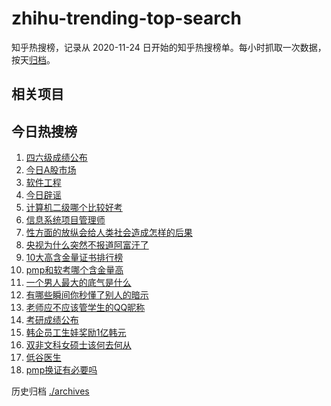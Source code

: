 # zhihu-trending-top-search

知乎热搜榜，记录从 2020-11-24
日开始的知乎热搜榜单。每小时抓取一次数据，按天[归档](./archives)。

## 相关项目

## 今日热搜榜

<!-- BEGIN -->
<!-- 最后更新时间 Tue Feb 27 2024 22:10:11 GMT+0800 (China Standard Time) -->

1. [四六级成绩公布](https://www.zhihu.com/search?q=四六级成绩公布)
1. [今日A股市场](https://www.zhihu.com/search?q=今日A股市场)
1. [软件工程](https://www.zhihu.com/search?q=软件工程)
1. [今日辟谣](https://www.zhihu.com/search?q=今日辟谣)
1. [计算机二级哪个比较好考](https://www.zhihu.com/search?q=计算机二级哪个比较好考)
1. [信息系统项目管理师](https://www.zhihu.com/search?q=信息系统项目管理师)
1. [性方面的放纵会给人类社会造成怎样的后果](https://www.zhihu.com/search?q=性方面的放纵会给人类社会造成怎样的后果)
1. [央视为什么突然不报道阿富汗了](https://www.zhihu.com/search?q=央视为什么突然不报道阿富汗了)
1. [10大高含金量证书排行榜](https://www.zhihu.com/search?q=10大高含金量证书排行榜)
1. [pmp和软考哪个含金量高](https://www.zhihu.com/search?q=pmp和软考哪个含金量高)
1. [一个男人最大的底气是什么](https://www.zhihu.com/search?q=一个男人最大的底气是什么)
1. [有哪些瞬间你秒懂了别人的暗示](https://www.zhihu.com/search?q=有哪些瞬间你秒懂了别人的暗示)
1. [老师应不应该管学生的QQ昵称](https://www.zhihu.com/search?q=老师应不应该管学生的QQ昵称)
1. [考研成绩公布](https://www.zhihu.com/search?q=考研成绩公布)
1. [韩企员工生娃奖励1亿韩元](https://www.zhihu.com/search?q=韩企员工生娃奖励1亿韩元)
1. [双非文科女硕士该何去何从](https://www.zhihu.com/search?q=双非文科女硕士该何去何从)
1. [低谷医生](https://www.zhihu.com/search?q=低谷医生)
1. [pmp换证有必要吗](https://www.zhihu.com/search?q=pmp换证有必要吗)

<!-- END -->

历史归档 [./archives](./archives)
